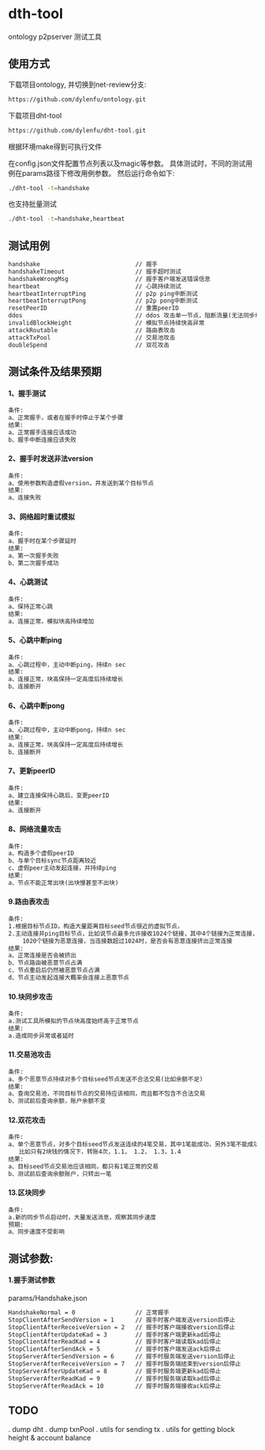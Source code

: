 # dth-tool 
ontology p2pserver 测试工具

## 使用方式
下载项目ontology, 并切换到net-review分支: 
```bash
https://github.com/dylenfu/ontology.git
```
下载项目dht-tool
```bash
https://github.com/dylenfu/dht-tool.git
```
根据环境make得到可执行文件

在config.json文件配置节点列表以及magic等参数。
具体测试时，不同的测试用例在params路径下修改用例参数。
然后运行命令如下:
```bash
./dht-tool -t=handshake
```
也支持批量测试
```bash
./dht-tool -t=handshake,heartbeat
```

## 测试用例
```dtd
handshake                           // 握手
handshakeTimeout                    // 握手超时测试
handshakeWrongMsg                   // 握手客户端发送错误信息
heartbeat                           // 心跳持续测试
heartbeatInterruptPing              // p2p ping中断测试
heartbeatInterruptPong              // p2p pong中断测试
resetPeerID                         // 重置peerID
ddos                                // ddos 攻击单一节点，阻断流量(无法同步块)
invalidBlockHeight                  // 模拟节点持续快高异常 
attackRoutable                      // 路由表攻击
attackTxPool                        // 交易池攻击
doubleSpend                         // 双花攻击
```

## 测试条件及结果预期
#### 1、握手测试
```dtd
条件:
a、正常握手，或者在握手时停止于某个步骤
结果:
a、正常握手连接应该成功
b、握手中断连接应该失败
```

#### 2、握手时发送非法version
```dtd
条件:
a、使用参数构造虚假version，并发送到某个目标节点
结果:
a、连接失败
```

#### 3、网络超时重试模拟
```dtd
条件:
a、握手时在某个步骤延时
结果:
a、第一次握手失败
b、第二次握手成功
```

#### 4、心跳测试
```dtd
条件:
a、保持正常心跳
结果:
a、连接正常，模拟块高持续增加
```

#### 5、心跳中断ping
```dtd
条件:
a、心跳过程中，主动中断ping，持续n sec
结果:
a、连接正常，块高保持一定高度后持续增长
b、连接断开
```

#### 6、心跳中断pong
```dtd
条件:
a、心跳过程中，主动中断pong，持续n sec
结果:
a、连接正常，块高保持一定高度后持续增长
b、连接断开
```

#### 7、更新peerID
```dtd
条件:
a、建立连接保持心跳后，变更peerID
结果:
a、连接断开
```

#### 8、网络流量攻击
```dtd
条件:
a、构造多个虚假peerID
b、与单个目标sync节点距离较近
c、虚假peer主动发起连接，并持续ping
结果:
a、节点不能正常出块(出块慢甚至不出块)
```

#### 9.路由表攻击
```dtd
条件:
1.根据目标节点ID，构造大量距离目标seed节点很近的虚拟节点，
2.主动连接并ping目标节点，比如说节点最多允许接收1024个链接，其中4个链接为正常连接，
    1020个链接为恶意连接，当连接数超过1024时，是否会有恶意连接挤出正常连接
结果:
a、正常连接是否会被挤出
b、节点路由被恶意节点占满
c、节点重启后仍然被恶意节点占满
d、节点主动发起连接大概率会连接上恶意节点
```

#### 10.块同步攻击
```dtd
条件:
a.测试工具所模拟的节点块高度始终高于正常节点
结果:
a.造成同步异常或者延时
```

#### 11.交易池攻击
```dtd
条件:
a、多个恶意节点持续对多个目标seed节点发送不合法交易(比如余额不足)
结果:
a、查询交易池，不同目标节点的交易持应该相同，而且都不包含不合法交易
b、测试前后查询余额，账户余额不变
```

#### 12.双花攻击
```dtd
条件:
a、单个恶意节点，对多个目标seed节点发送连续的4笔交易，其中1笔能成功，另外3笔不能成功，
   比如只有2块钱的情况下，转账4次，1.1， 1.2， 1.3，1.4
结果:
a、目标seed节点交易池应该相同，都只有1笔正常的交易
b、测试前后查询余额账户，只转出一笔
```

#### 13.区块同步
```dtd
条件:
a.新的同步节点启动时，大量发送消息，观察其同步速度
预期:
a、同步速度不受影响
```

## 测试参数:
#### 1.握手测试参数
 params/Handshake.json

```dtd
HandshakeNormal = 0                 // 正常握手
StopClientAfterSendVersion = 1      // 握手时客户端发送version后停止
StopClientAfterReceiveVersion = 2   // 握手时客户端接收version后停止
StopClientAfterUpdateKad = 3        // 握手时客户端更新kad后停止
StopClientAfterReadKad = 4          // 握手时客户端读取kad后停止
StopClientAfterSendAck = 5          // 握手时客户端发送ack后停止
StopServerAfterSendVersion = 6      // 握手时服务端发送version后停止
StopServerAfterReceiveVersion = 7   // 握手时服务端结束到version后停止
StopServerAfterUpdateKad = 8        // 握手时服务端更新kad后停止
StopServerAfterReadKad = 9          // 握手时服务端读取kad后停止
StopServerAfterReadAck = 10         // 握手时服务端接收ack后停止
```

## TODO
. dump dht
. dump txnPool
. utils for sending tx
. utils for getting block height & account balance